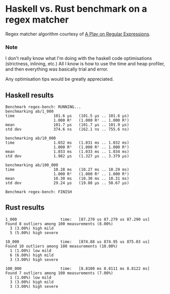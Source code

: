 # Haskell vs. Rust benchmark on a regex matcher

Regex matcher algorithm courtesy of [A Play on Regular Expressions](https://sebfisch.github.io/haskell-regexp/regexp-play.pdf).


### Note

I don't really know what I'm doing with the haskell code optimisations
(strictness, inlining, etc.) All I know is how to use the time and heap
profiler, and then everything was basically trial and error.

Any optimisation tips would be greatly appreciated.


## Haskell results

```
Benchmark regex-bench: RUNNING...
benchmarking ab/1_000
time                 101.6 μs   (101.5 μs .. 101.6 μs)
                     1.000 R²   (1.000 R² .. 1.000 R²)
mean                 101.7 μs   (101.7 μs .. 101.9 μs)
std dev              374.6 ns   (162.1 ns .. 755.6 ns)

benchmarking ab/10_000
time                 1.032 ms   (1.031 ms .. 1.032 ms)
                     1.000 R²   (1.000 R² .. 1.000 R²)
mean                 1.033 ms   (1.033 ms .. 1.034 ms)
std dev              1.982 μs   (1.327 μs .. 3.379 μs)

benchmarking ab/100_000
time                 10.28 ms   (10.27 ms .. 10.29 ms)
                     1.000 R²   (1.000 R² .. 1.000 R²)
mean                 10.30 ms   (10.30 ms .. 10.31 ms)
std dev              29.24 μs   (19.88 μs .. 50.67 μs)

Benchmark regex-bench: FINISH
```


## Rust results

```
1_000                   time:   [87.270 us 87.279 us 87.290 us]
Found 8 outliers among 100 measurements (8.00%)
  3 (3.00%) high mild
  5 (5.00%) high severe

10_000                  time:   [874.88 us 874.95 us 875.03 us]
Found 10 outliers among 100 measurements (10.00%)
  1 (1.00%) low mild
  6 (6.00%) high mild
  3 (3.00%) high severe

100_000                 time:   [8.8100 ms 8.8111 ms 8.8122 ms]
Found 7 outliers among 100 measurements (7.00%)
  1 (1.00%) low mild
  3 (3.00%) high mild
  3 (3.00%) high severe
```
